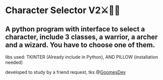 # Character Selector V2⚔️🏹🧙

## A python program with interface to select a character, include 3 classes, a warrior, a archer and a wizard. You have to choose one of them.

libs used: TKINTER (Already include in Python), AND PILLOW  (installation needed)

developed to study by a friend request, tks @[GoomesDev](https://github.com/GoomesDev)
